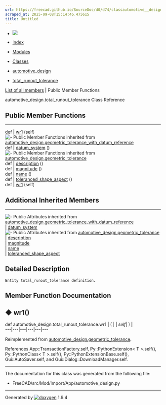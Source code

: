 ```yaml
---
url: https://freecad.github.io/SourceDoc/d0/d74/classautomotive__design_1_1total__runout__tolerance.html
scraped_at: 2025-09-08T15:14:46.475615
title: Untitled
---
```


  * [ ![](https://www.freecad.org/svg/logo-freecad.svg) ](https://freecadweb.org "FreeCAD")
  * [Index](../../index.html "Index")
  * [Modules](../../modules.html "Modules list")
  * [Classes](../../annotated.html "Annotated list")

  * [automotive_design](../../d4/ddf/namespaceautomotive__design.html)
  * [total_runout_tolerance](../../d0/d74/classautomotive__design_1_1total__runout__tolerance.html)

[List of all members](../../d7/d76/classautomotive__design_1_1total__runout__tolerance-members.html) | Public Member Functions

automotive_design.total_runout_tolerance Class Reference

##  Public Member Functions  
  
---  
def | [wr1](../../d0/d74/classautomotive__design_1_1total__runout__tolerance.html#a88fecb6af3e5fa09085090805e09e860) (self)  
![-](../../closed.png) Public Member Functions inherited from
[automotive_design.geometric_tolerance_with_datum_reference](../../d8/de4/classautomotive__design_1_1geometric__tolerance__with__datum__reference.html)  
def | [datum_system](../../d8/de4/classautomotive__design_1_1geometric__tolerance__with__datum__reference.html#aa707abb13e33bf4ee432350f349b209e) ()  
![-](../../closed.png) Public Member Functions inherited from
[automotive_design.geometric_tolerance](../../d9/d7e/classautomotive__design_1_1geometric__tolerance.html)  
def | [description](../../d9/d7e/classautomotive__design_1_1geometric__tolerance.html#a7eb5b65f528cb0f9dde719c5f4c1082b) ()  
def | [magnitude](../../d9/d7e/classautomotive__design_1_1geometric__tolerance.html#a43373c1b0dea87fbffb7e45d84476116) ()  
def | [name](../../d9/d7e/classautomotive__design_1_1geometric__tolerance.html#a73de999354b048a27e5a8f3d0b276f99) ()  
def | [toleranced_shape_aspect](../../d9/d7e/classautomotive__design_1_1geometric__tolerance.html#a352f7eb0b68a6fdd971b11820bfbd287) ()  
def | [wr1](../../d9/d7e/classautomotive__design_1_1geometric__tolerance.html#a2fce32370e842edeb4692d15bba8963e) (self)  
  
##  Additional Inherited Members  
  
---  
![-](../../closed.png) Public Attributes inherited from
[automotive_design.geometric_tolerance_with_datum_reference](../../d8/de4/classautomotive__design_1_1geometric__tolerance__with__datum__reference.html)  
|
[datum_system](../../d8/de4/classautomotive__design_1_1geometric__tolerance__with__datum__reference.html#abc1e640dac5bf4bb20e2ff449de3a208)  
![-](../../closed.png) Public Attributes inherited from
[automotive_design.geometric_tolerance](../../d9/d7e/classautomotive__design_1_1geometric__tolerance.html)  
|
[description](../../d9/d7e/classautomotive__design_1_1geometric__tolerance.html#ada0d9612138c572f22c7cdb914f3567f)  
|
[magnitude](../../d9/d7e/classautomotive__design_1_1geometric__tolerance.html#a87c87342f2c3ac1a069a3226c167ba27)  
|
[name](../../d9/d7e/classautomotive__design_1_1geometric__tolerance.html#a22a911f46136354fc595d28f9f292b64)  
|
[toleranced_shape_aspect](../../d9/d7e/classautomotive__design_1_1geometric__tolerance.html#ab5f35678dea17e02aa240084d71cd7d3)  
  
## Detailed Description

    
    
    Entity total_runout_tolerance definition.

## Member Function Documentation

## ◆ wr1()

def automotive_design.total_runout_tolerance.wr1  | ( |  | _self_| ) |   
---|---|---|---|---|---  
  
Reimplemented from
[automotive_design.geometric_tolerance](../../d9/d7e/classautomotive__design_1_1geometric__tolerance.html#a2fce32370e842edeb4692d15bba8963e).

References App::TransactionFactory.self, Py::PythonExtension< T >.self(),
Py::PythonClass< T >.self(), Py::PythonExtensionBase.self(),
Gui::AutoSaver.self, and Gui::Dialog::DownloadManager.self.

* * *

The documentation for this class was generated from the following file:

  * FreeCAD/src/Mod/Import/App/automotive_design.py

* * *

Generated by
[![doxygen](../../doxygen.svg)](https://www.doxygen.org/index.html) 1.9.4

